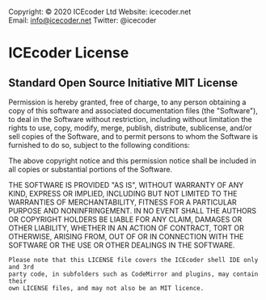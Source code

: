 Copyright: © 2020 ICEcoder Ltd
Website:   icecoder.net  
Email:     info@icecoder.net
Twitter:   @icecoder

# ICEcoder License

## Standard Open Source Initiative MIT License

Permission is hereby granted, free of charge, to any person obtaining a copy
of this software and associated documentation files (the "Software"), to deal
in the Software without restriction, including without limitation the rights
to use, copy, modify, merge, publish, distribute, sublicense, and/or sell
copies of the Software, and to permit persons to whom the Software is
furnished to do so, subject to the following conditions:

The above copyright notice and this permission notice shall be included in
all copies or substantial portions of the Software.

THE SOFTWARE IS PROVIDED "AS IS", WITHOUT WARRANTY OF ANY KIND, EXPRESS OR
IMPLIED, INCLUDING BUT NOT LIMITED TO THE WARRANTIES OF MERCHANTABILITY,
FITNESS FOR A PARTICULAR PURPOSE AND NONINFRINGEMENT. IN NO EVENT SHALL THE
AUTHORS OR COPYRIGHT HOLDERS BE LIABLE FOR ANY CLAIM, DAMAGES OR OTHER
LIABILITY, WHETHER IN AN ACTION OF CONTRACT, TORT OR OTHERWISE, ARISING FROM,
OUT OF OR IN CONNECTION WITH THE SOFTWARE OR THE USE OR OTHER DEALINGS IN
THE SOFTWARE.

```
Please note that this LICENSE file covers the ICEcoder shell IDE only and 3rd
party code, in subfolders such as CodeMirror and plugins, may contain their
own LICENSE files, and may not also be an MIT licence.
```
